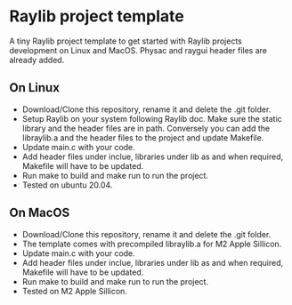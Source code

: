 # Raylib project template

A tiny Raylib project template to get started with Raylib projects development on Linux
and MacOS. Physac and raygui header files are already added.

## On Linux

- Download/Clone this repository, rename it and delete the .git folder.
- Setup Raylib on your system following Raylib doc. Make sure the static library and
  the header files are in path. Conversely you can add the libraylib.a and the header files
  to the project and update Makefile.
- Update main.c with your code.
- Add header files under inclue, libraries under lib as and when required, Makefile will have to be updated.
- Run make to build and make run to run the project.
- Tested on ubuntu 20.04.

## On MacOS

- Download/Clone this repository, rename it and delete the .git folder.
- The template comes with precompiled libraylib.a for M2 Apple Sillicon.
- Update main.c with your code.
- Add header files under inclue, libraries under lib as and when required, Makefile will have to be updated.
- Run make to build and make run to run the project.
- Tested on M2 Apple Sillicon.


